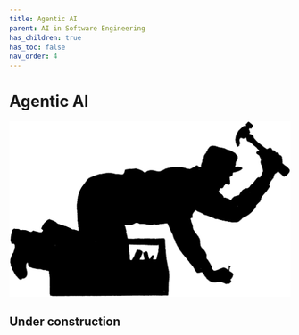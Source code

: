 ```yaml
---
title: Agentic AI
parent: AI in Software Engineering
has_children: true
has_toc: false
nav_order: 4
---
```


# Agentic AI

![Under construction](../../images/under_construction.png)

## Under construction
